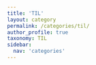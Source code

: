 ```yaml
---
title: 'TIL'
layout: category
permalink: /categories/til/
author_profile: true
taxonomy: TIL
sidebar:
  nav: 'categories'
---
```

